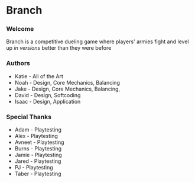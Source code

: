# Branch

### Welcome

Branch is a competitive dueling game where players' armies fight and level up *in versions* better than they were before

### Authors

* Katie - All of the Art
* Noah - Design, Core Mechanics, Balancing
* Jake - Design, Core Mechanics, Balancing,
* David - Design, Softcoding
* Isaac - Design, Application

### Special Thanks

* Adam - Playtesting
* Alex - Playtesting
* Avneet - Playtesting
* Burns - Playtesting
* Jamie - Playtesting
* Jared - Playtesting
* PJ - Playtesting
* Taber - Playtesting

